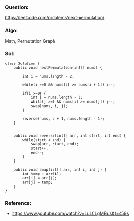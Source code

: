 ### Question:
https://leetcode.com/problems/next-permutation/

### Algo:
Math, Permutation Graph

### Sol:
```
class Solution {
    public void nextPermutation(int[] nums) {
        
        int i = nums.length - 2;
        
        while(i >=0 && nums[i] >= nums[i + 1]) i--;
        
        if(i >=0) {
            int j = nums.length - 1;
            while(j >=0 && nums[i] >= nums[j]) j--;
            swap(nums, i, j);
        }
        
        reverse(nums, i + 1, nums.length - 1);
    }
    
    
    public void reverse(int[] arr, int start, int end) {
        while(start < end) {
            swap(arr, start, end);
            start++;
            end--;
        }
    }
    
    public void swap(int[] arr, int i, int j) {
        int temp = arr[i];
        arr[i] = arr[j];
        arr[j] = temp;
    }
}
```

### Reference:
- https://www.youtube.com/watch?v=LuLCLgMElus&t=459s

